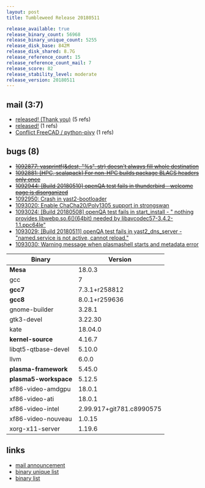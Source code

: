 ```yaml
---
layout: post
title: Tumbleweed Release 20180511

release_available: true
release_binary_count: 56968
release_binary_unique_count: 5255
release_disk_base: 842M
release_disk_shared: 8.7G
release_reference_count: 15
release_reference_count_mail: 7
release_score: 82
release_stability_level: moderate
release_version: 20180511
---
```


## mail (3:7)

- [released! (Thank you)](https://lists.opensuse.org/opensuse-factory/2018-05/msg00143.html) (5 refs)
- [released!](https://lists.opensuse.org/opensuse-factory/2018-05/msg00146.html) (1 refs)
- [Conflict FreeCAD / python-pivy](https://lists.opensuse.org/opensuse-factory/2018-05/msg00155.html) (1 refs)

## bugs (8)

<!--more-->

- ~~[1092877: vasprintf(&dest, "%s", str) doesn't always fill whole destination](https://bugzilla.opensuse.org/show_bug.cgi?id=1092877)~~
- ~~[1092881: \[HPC, scalapack\] For non-HPC builds package BLACS headers only once](https://bugzilla.opensuse.org/show_bug.cgi?id=1092881)~~
- ~~[1092944: \[Build 20180510\] openQA test fails in thunderbird - welcome page is disorganized](https://bugzilla.opensuse.org/show_bug.cgi?id=1092944)~~
- [1092950: Crash in yast2-bootloader](https://bugzilla.opensuse.org/show_bug.cgi?id=1092950)
- [1093020: Enable ChaCha20/Poly1305 support in strongswan](https://bugzilla.opensuse.org/show_bug.cgi?id=1093020)
- [1093024: \[Build 20180508\] openQA test fails in start_install - " nothing provides libwebp.so.6()(64bit) needed by libavcodec57-3.4.2-1.1.ppc64le"](https://bugzilla.opensuse.org/show_bug.cgi?id=1093024)
- [1093029: \[Build 20180511\] openQA test fails in yast2_dns_server - "named.service is not active, cannot reload."](https://bugzilla.opensuse.org/show_bug.cgi?id=1093029)
- [1093030: Warning message when plasmashell starts and metadata error](https://bugzilla.opensuse.org/show_bug.cgi?id=1093030)

Binary | Version
--- | ---
**Mesa** | 18.0.3
gcc | 7
**gcc7** | 7.3.1+r258812
**gcc8** | 8.0.1+r259636
gnome-builder | 3.28.1
gtk3-devel | 3.22.30
kate | 18.04.0
**kernel-source** | 4.16.7
libqt5-qtbase-devel | 5.10.0
llvm | 6.0.0
**plasma-framework** | 5.45.0
**plasma5-workspace** | 5.12.5
xf86-video-amdgpu | 18.0.1
xf86-video-ati | 18.0.1
xf86-video-intel | 2.99.917+git781.c8990575
xf86-video-nouveau | 1.0.15
xorg-x11-server | 1.19.6

## links

- [mail announcement](https://lists.opensuse.org/opensuse-factory/2018-05/msg00140.html)
- [binary unique list](http://download.tumbleweed.boombatower.com/20180511/rpm.unique.list)
- [binary list](http://download.tumbleweed.boombatower.com/20180511/rpm.list)

